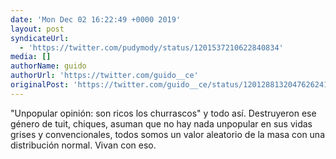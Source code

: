 ```yaml
---
date: 'Mon Dec 02 16:22:49 +0000 2019'
layout: post
syndicateUrl:
  - 'https://twitter.com/pudymody/status/1201537210622840834'
media: []
authorName: guido
authorUrl: 'https://twitter.com/guido__ce'
originalPost: 'https://twitter.com/guido__ce/status/1201288132047626241'
---
```

"Unpopular opinión: son ricos los churrascos" y todo así. Destruyeron ese género de tuit, chiques, asuman que no hay nada unpopular en sus vidas grises y convencionales, todos somos un valor aleatorio de la masa con una distribución normal. Vivan con eso.